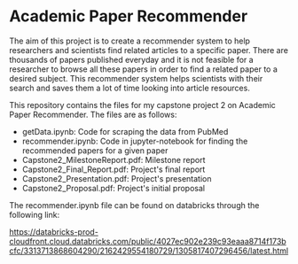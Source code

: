 # Academic Paper Recommender

The aim of this project is to create a recommender system to help researchers and scientists find related articles to a specific paper. There are thousands of papers published everyday and it is not feasible for a researcher to browse all these papers in order to find a related paper to a desired subject. This recommender system helps scientists with their search and saves them a lot of time looking into article resources. 

This repository contains the files for my capstone project 2 on Academic Paper Recommender. The files are as follows:

- getData.ipynb: Code for scraping the data from PubMed
- recommender.ipynb:  Code in jupyter-notebook for finding the recommended papers for a given paper
- Capstone2_MilestoneReport.pdf: Milestone report
- Capstone2_Final_Report.pdf: Project's final report
- Capstone2_Presentation.pdf: Project's presentation
- Capstone2_Proposal.pdf: Project's initial proposal

The recommender.ipynb file can be found on databricks through the following link:

https://databricks-prod-cloudfront.cloud.databricks.com/public/4027ec902e239c93eaaa8714f173bcfc/3313713868604290/2162429554180729/1305817407296456/latest.html

